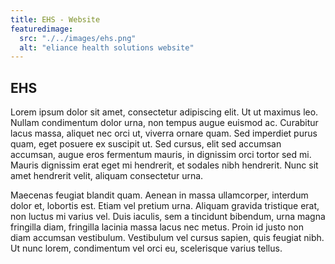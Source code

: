 ```yaml
---
title: EHS - Website
featuredimage:
  src: "./../images/ehs.png"
  alt: "eliance health solutions website"
---
```


## EHS

Lorem ipsum dolor sit amet, consectetur adipiscing elit. Ut ut maximus leo. Nullam condimentum dolor urna, non tempus augue euismod ac. Curabitur lacus massa, aliquet nec orci ut, viverra ornare quam. Sed imperdiet purus quam, eget posuere ex suscipit ut. Sed cursus, elit sed accumsan accumsan, augue eros fermentum mauris, in dignissim orci tortor sed mi. Mauris dignissim erat eget mi hendrerit, et sodales nibh hendrerit. Nunc sit amet hendrerit velit, aliquam consectetur urna.

Maecenas feugiat blandit quam. Aenean in massa ullamcorper, interdum dolor et, lobortis est. Etiam vel pretium urna. Aliquam gravida tristique erat, non luctus mi varius vel. Duis iaculis, sem a tincidunt bibendum, urna magna fringilla diam, fringilla lacinia massa lacus nec metus. Proin id justo non diam accumsan vestibulum. Vestibulum vel cursus sapien, quis feugiat nibh. Ut nunc lorem, condimentum vel orci eu, scelerisque varius tellus.